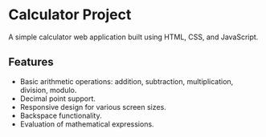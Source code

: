 # Calculator Project

A simple calculator web application built using HTML, CSS, and JavaScript.
## Features

- Basic arithmetic operations: addition, subtraction, multiplication, division, modulo.
- Decimal point support.
- Responsive design for various screen sizes.
- Backspace functionality.
- Evaluation of mathematical expressions.
